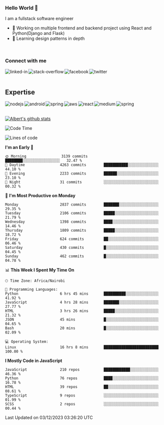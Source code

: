

### Hello World 👋
I am a fullstack software engineer
- 🔭 Working on multiple frontend and backend project using React and Python(Django and Flask)
- 🌱 Learning design patterns in depth

<br>

### Connect with me

[<img align="left" alt="linked-in" src="https://img.shields.io/badge/linkedin-%230077B5.svg?&style=for-the-badge&logo=linkedin&logoColor=white" />](https://www.linkedin.com/in/albert-byrone/)

<!-- [<img align="left" alt="medium" src="https://img.shields.io/badge/medium-%2312100E.svg?&style=for-the-badge&logo=medium&logoColor=white" />](https://56faisal.medium.com/) -->

[<img align="left" alt="stack-overflow" src="https://img.shields.io/badge/stack%20overflow-FE7A16?logo=stack-overflow&logoColor=white&style=for-the-badge" />](https://stackoverflow.com/users/11916317/albert-byrone)

[<img align="left" alt="facebook" src="https://img.shields.io/badge/facebook-%231877F2.svg?&style=for-the-badge&logo=facebook&logoColor=white" />](https://web.facebook.com/albert.byrone.1/)

[<img align="left" alt="twitter" src="https://img.shields.io/badge/twitter-%231DA1F2.svg?&style=for-the-badge&logo=twitter&logoColor=white" />](https://twitter.com/byrone_albert)

<br>

<br>

## Expertise
<img align="left" alt="nodejs" src="https://img.shields.io/badge/python%20-%2343853D.svg?&style=for-the-badge&logo=node.js&logoColor=white" />
<img align="left" alt="android" src="https://img.shields.io/badge/Flask-3DDC84?logo=android&logoColor=white&style=for-the-badge" />
<img align="left" alt="spring" src="https://img.shields.io/badge/drf%20-%236DB33F.svg?&style=for-the-badge&logo=spring&logoColor=white" />
<img align="left" alt="aws" src="https://img.shields.io/badge/django%20AWS-%23232F3E?logo=amazon-aws&logoColor=white&style=for-the-badge" />
<img align="left" alt="react" src="https://img.shields.io/badge/react%20-%2320232a.svg?&style=for-the-badge&logo=react&logoColor=%2361DAFB" />
<img align="left" alt="medium" src="https://img.shields.io/badge/Angular-%23316192.svg?&style=for-the-badge&logo=postgresql&logoColor=white" />
<img align="left" alt="spring" src="https://img.shields.io/badge/Javascript%20-%236DB33F.svg?&style=for-the-badge&logo=spring&logoColor=white" />
<br>
<br>


[![Albert's github stats](https://github-readme-stats.vercel.app/api?username=Albert-Byrone&count_private=true&show_icons=true&theme=radical&hide_rank=false)](https://github.com/anuraghazra/github-readme-stats)

<!-- [![Top Langs](https://github-readme-stats.vercel.app/api/top-langs/?username=Albert-Byrone&layout=compact)](https://github.com/anuraghazra/github-readme-stats) -->

<!--
**Albert-Byrone/Albert-Byrone** is a ✨ _special_ ✨ repository because its `README.md` (this file) appears on your GitHub profile.

Here are some ideas to get you started:

- 🔭 I’m currently working on ...
- 🌱 I’m currently learning ...
- 👯 I’m looking to collaborate on ...
- 🤔 I’m looking for help with ...
- 💬 Ask me about ...
- 📫 How to reach me: ...
- 😄 Pronouns: ...
- ⚡ Fun fact: ...
-->


<!--START_SECTION:waka-->
![Code Time](http://img.shields.io/badge/Code%20Time-895%20hrs%206%20mins-blue)

![Lines of code](https://img.shields.io/badge/From%20Hello%20World%20I%27ve%20Written-62.7%20million%20lines%20of%20code-blue)

**I'm an Early 🐤** 

```text
🌞 Morning                3139 commits        ████████░░░░░░░░░░░░░░░░░   32.47 % 
🌆 Daytime                4263 commits        ███████████░░░░░░░░░░░░░░   44.10 % 
🌃 Evening                2233 commits        ██████░░░░░░░░░░░░░░░░░░░   23.10 % 
🌙 Night                  31 commits          ░░░░░░░░░░░░░░░░░░░░░░░░░   00.32 % 
```
📅 **I'm Most Productive on Monday** 

```text
Monday                   2837 commits        ███████░░░░░░░░░░░░░░░░░░   29.35 % 
Tuesday                  2106 commits        █████░░░░░░░░░░░░░░░░░░░░   21.79 % 
Wednesday                1398 commits        ████░░░░░░░░░░░░░░░░░░░░░   14.46 % 
Thursday                 1809 commits        █████░░░░░░░░░░░░░░░░░░░░   18.72 % 
Friday                   624 commits         ██░░░░░░░░░░░░░░░░░░░░░░░   06.46 % 
Saturday                 430 commits         █░░░░░░░░░░░░░░░░░░░░░░░░   04.45 % 
Sunday                   462 commits         █░░░░░░░░░░░░░░░░░░░░░░░░   04.78 % 
```


📊 **This Week I Spent My Time On** 

```text
🕑︎ Time Zone: Africa/Nairobi

💬 Programming Languages: 
Python                   6 hrs 45 mins       ██████████░░░░░░░░░░░░░░░   41.92 % 
JavaScript               4 hrs 28 mins       ███████░░░░░░░░░░░░░░░░░░   27.77 % 
HTML                     3 hrs 26 mins       █████░░░░░░░░░░░░░░░░░░░░   21.32 % 
JSON                     45 mins             █░░░░░░░░░░░░░░░░░░░░░░░░   04.65 % 
Bash                     20 mins             █░░░░░░░░░░░░░░░░░░░░░░░░   02.09 % 

💻 Operating System: 
Linux                    16 hrs 8 mins       █████████████████████████   100.00 % 
```

**I Mostly Code in JavaScript** 

```text
JavaScript               210 repos           ████████████░░░░░░░░░░░░░   46.36 % 
Python                   76 repos            ████░░░░░░░░░░░░░░░░░░░░░   16.78 % 
HTML                     39 repos            ██░░░░░░░░░░░░░░░░░░░░░░░   08.61 % 
TypeScript               9 repos             ░░░░░░░░░░░░░░░░░░░░░░░░░   01.99 % 
SCSS                     2 repos             ░░░░░░░░░░░░░░░░░░░░░░░░░   00.44 % 
```




 Last Updated on 03/12/2023 03:26:20 UTC
<!--END_SECTION:waka-->
